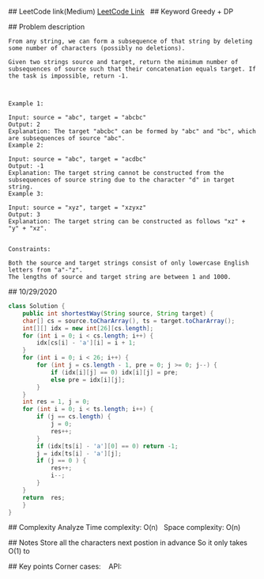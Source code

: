 ## LeetCode link(Medium)
[LeetCode Link](https://leetcode.com/problems/shortest-way-to-form-string/)
 
## Keyword
Greedy + DP

## Problem description
```
From any string, we can form a subsequence of that string by deleting some number of characters (possibly no deletions).

Given two strings source and target, return the minimum number of subsequences of source such that their concatenation equals target. If the task is impossible, return -1.

 

Example 1:

Input: source = "abc", target = "abcbc"
Output: 2
Explanation: The target "abcbc" can be formed by "abc" and "bc", which are subsequences of source "abc".
Example 2:

Input: source = "abc", target = "acdbc"
Output: -1
Explanation: The target string cannot be constructed from the subsequences of source string due to the character "d" in target string.
Example 3:

Input: source = "xyz", target = "xzyxz"
Output: 3
Explanation: The target string can be constructed as follows "xz" + "y" + "xz".
 

Constraints:

Both the source and target strings consist of only lowercase English letters from "a"-"z".
The lengths of source and target string are between 1 and 1000.
```
## 10/29/2020
```java
class Solution {
    public int shortestWay(String source, String target) {
	char[] cs = source.toCharArray(), ts = target.toCharArray();
	int[][] idx = new int[26][cs.length];
	for (int i = 0; i < cs.length; i++) {
        idx[cs[i] - 'a'][i] = i + 1;
    }
	for (int i = 0; i < 26; i++) {
		for (int j = cs.length - 1, pre = 0; j >= 0; j--) {
			if (idx[i][j] == 0) idx[i][j] = pre;
			else pre = idx[i][j];
		}
	}
	int res = 1, j = 0;
	for (int i = 0; i < ts.length; i++) {
		if (j == cs.length) {
			j = 0;
			res++;
		}
		if (idx[ts[i] - 'a'][0] == 0) return -1;
		j = idx[ts[i] - 'a'][j];
		if (j == 0 ) {
			res++;
			i--;
		}
	}
	return  res;
    }
}
```

## Complexity Analyze
Time complexity: O(n)  
Space complexity: O(n)

## Notes
Store all the characters next postion in advance
So it only takes O(1) to   

## Key points
Corner cases:   
API: